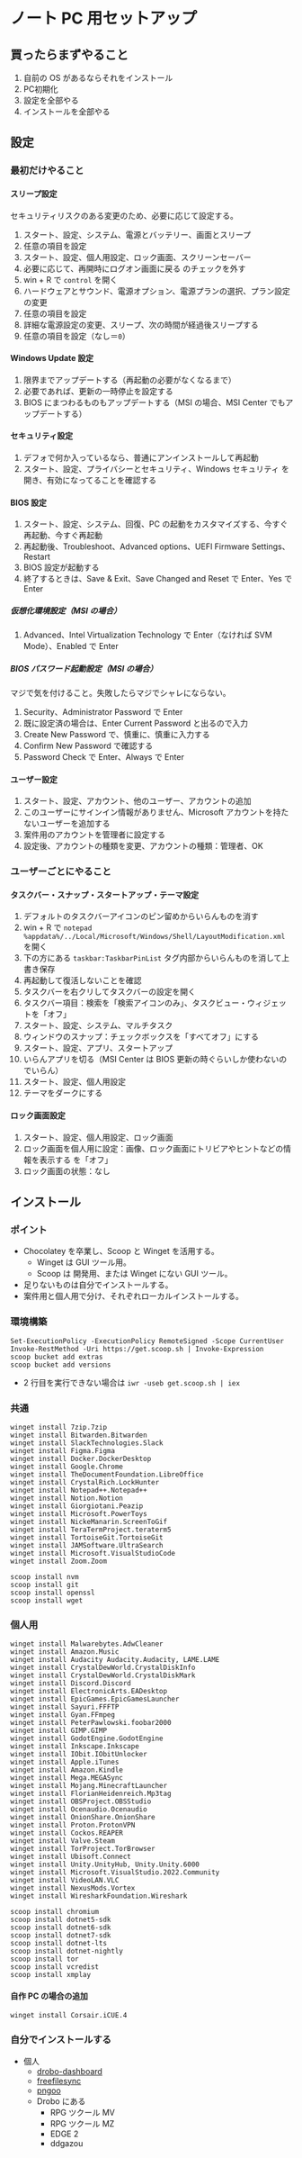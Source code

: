 # ノート PC 用セットアップ

## 買ったらまずやること

1. 自前の OS があるならそれをインストール
2. PC初期化
3. 設定を全部やる
4. インストールを全部やる

## 設定

### 最初だけやること

#### スリープ設定

セキュリティリスクのある変更のため、必要に応じて設定する。

1. スタート、設定、システム、電源とバッテリー、画面とスリープ
2. 任意の項目を設定
3. スタート、設定、個人用設定、ロック画面、スクリーンセーバー
4. 必要に応じて、再開時にログオン画面に戻る のチェックを外す
5. win + R で `control` を開く
6. ハードウェアとサウンド、電源オプション、電源プランの選択、プラン設定の変更
7. 任意の項目を設定
8. 詳細な電源設定の変更、スリープ、次の時間が経過後スリープする
9. 任意の項目を設定（なし＝`0`）

#### Windows Update 設定

1. 限界までアップデートする（再起動の必要がなくなるまで）
2. 必要であれば、更新の一時停止を設定する
3. BIOS にまつわるものもアップデートする（MSI の場合、MSI Center でもアップデートする）

#### セキュリティ設定

1. デフォで何か入っているなら、普通にアンインストールして再起動
2. スタート、設定、プライバシーとセキュリティ、Windows セキュリティ を開き、有効になってることを確認する

#### BIOS 設定

1. スタート、設定、システム、回復、PC の起動をカスタマイズする、今すぐ再起動、今すぐ再起動
2. 再起動後、Troubleshoot、Advanced options、UEFI Firmware Settings、Restart
3. BIOS 設定が起動する
4. 終了するときは、Save & Exit、Save Changed and Reset で Enter、Yes で Enter

##### 仮想化環境設定（MSI の場合）

1. Advanced、Intel Virtualization Technology で Enter（なければ SVM Mode）、Enabled で Enter

##### BIOS パスワード起動設定（MSI の場合）

マジで気を付けること。失敗したらマジでシャレにならない。

1. Security、Administrator Password で Enter
2. 既に設定済の場合は、Enter Current Password と出るので入力
3. Create New Password で、慎重に、慎重に入力する
4. Confirm New Password で確認する
5. Password Check で Enter、Always で Enter

#### ユーザー設定

1. スタート、設定、アカウント、他のユーザー、アカウントの追加
2. このユーザーにサインイン情報がありません、Microsoft アカウントを持たないユーザーを追加する
3. 案件用のアカウントを管理者に設定する
4. 設定後、アカウントの種類を変更、アカウントの種類：管理者、OK

### ユーザーごとにやること

#### タスクバー・スナップ・スタートアップ・テーマ設定

1. デフォルトのタスクバーアイコンのピン留めからいらんものを消す
2. win + R で `notepad %appdata%/../Local/Microsoft/Windows/Shell/LayoutModification.xml` を開く
3. 下の方にある `taskbar:TaskbarPinList` タグ内部からいらんものを消して上書き保存
4. 再起動して復活しないことを確認
5. タスクバーを右クリしてタスクバーの設定を開く
6. タスクバー項目：検索を「検索アイコンのみ」、タスクビュー・ウィジェットを「オフ」
7. スタート、設定、システム、マルチタスク
8. ウィンドウのスナップ：チェックボックスを「すべてオフ」にする
9. スタート、設定、アプリ、スタートアップ
10. いらんアプリを切る（MSI Center は BIOS 更新の時ぐらいしか使わないのでいらん）
11. スタート、設定、個人用設定
12. テーマをダークにする

#### ロック画面設定

1. スタート、設定、個人用設定、ロック画面
2. ロック画面を個人用に設定：画像、ロック画面にトリビアやヒントなどの情報を表示する を「オフ」
3. ロック画面の状態：なし

## インストール

### ポイント

- Chocolatey を卒業し、Scoop と Winget を活用する。
  - Winget は GUI ツール用。
  - Scoop は 開発用、または Winget にない GUI ツール。
- 足りないものは自分でインストールする。
- 案件用と個人用で分け、それぞれローカルインストールする。

### 環境構築

```
Set-ExecutionPolicy -ExecutionPolicy RemoteSigned -Scope CurrentUser
Invoke-RestMethod -Uri https://get.scoop.sh | Invoke-Expression
scoop bucket add extras
scoop bucket add versions
```

- 2 行目を実行できない場合は `iwr -useb get.scoop.sh | iex`

### 共通

```
winget install 7zip.7zip
winget install Bitwarden.Bitwarden
winget install SlackTechnologies.Slack
winget install Figma.Figma
winget install Docker.DockerDesktop
winget install Google.Chrome
winget install TheDocumentFoundation.LibreOffice
winget install CrystalRich.LockHunter
winget install Notepad++.Notepad++
winget install Notion.Notion
winget install Giorgiotani.Peazip
winget install Microsoft.PowerToys
winget install NickeManarin.ScreenToGif
winget install TeraTermProject.teraterm5
winget install TortoiseGit.TortoiseGit
winget install JAMSoftware.UltraSearch
winget install Microsoft.VisualStudioCode
winget install Zoom.Zoom

scoop install nvm
scoop install git
scoop install openssl
scoop install wget
```

### 個人用

```
winget install Malwarebytes.AdwCleaner
winget install Amazon.Music
winget install Audacity Audacity.Audacity, LAME.LAME
winget install CrystalDewWorld.CrystalDiskInfo
winget install CrystalDewWorld.CrystalDiskMark
winget install Discord.Discord
winget install ElectronicArts.EADesktop
winget install EpicGames.EpicGamesLauncher
winget install Sayuri.FFFTP
winget install Gyan.FFmpeg
winget install PeterPawlowski.foobar2000
winget install GIMP.GIMP
winget install GodotEngine.GodotEngine
winget install Inkscape.Inkscape
winget install IObit.IObitUnlocker
winget install Apple.iTunes
winget install Amazon.Kindle
winget install Mega.MEGASync
winget install Mojang.MinecraftLauncher
winget install FlorianHeidenreich.Mp3tag
winget install OBSProject.OBSStudio
winget install Ocenaudio.Ocenaudio
winget install OnionShare.OnionShare
winget install Proton.ProtonVPN
winget install Cockos.REAPER
winget install Valve.Steam
winget install TorProject.TorBrowser
winget install Ubisoft.Connect
winget install Unity.UnityHub, Unity.Unity.6000
winget install Microsoft.VisualStudio.2022.Community
winget install VideoLAN.VLC
winget install NexusMods.Vortex
winget install WiresharkFoundation.Wireshark

scoop install chromium
scoop install dotnet5-sdk
scoop install dotnet6-sdk
scoop install dotnet7-sdk
scoop install dotnet-lts
scoop install dotnet-nightly
scoop install tor
scoop install vcredist
scoop install xmplay
```

#### 自作 PC の場合の追加

```
winget install Corsair.iCUE.4
```

### 自分でインストールする

- 個人
  - [drobo-dashboard](https://drobo-dashboard.software.informer.com/3.2/)
  - [freefilesync](https://freefilesync.org/)
  - [pngoo](https://freesoft-100.com/review/pngoo.html)
  - Drobo にある
    - RPG ツクール MV
    - RPG ツクール MZ
    - EDGE 2
    - ddgazou

